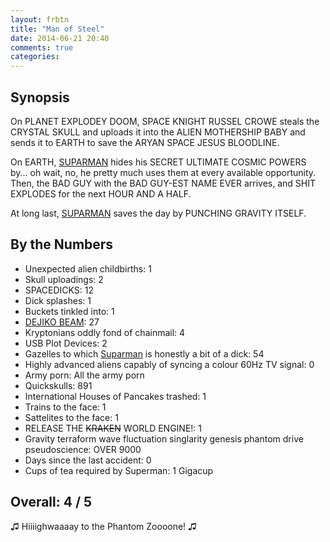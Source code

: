 ```yaml
---
layout: frbtn
title: "Man of Steel"
date: 2014-06-21 20:40
comments: true
categories: 
---
```


Synopsis
--------

On PLANET EXPLODEY DOOM, SPACE KNIGHT RUSSEL CROWE steals the CRYSTAL SKULL and uploads it into the ALIEN MOTHERSHIP BABY and sends it to EARTH to save the ARYAN SPACE JESUS BLOODLINE.

On EARTH, [SUPARMAN](http://klikstarvision.com/wp-content/uploads/2012/06/Suparman-Mencari-CInta-lores.jpg) hides his SECRET ULTIMATE COSMIC POWERS by... oh wait, no, he pretty much uses them at every available opportunity. Then, the BAD GUY with the BAD GUY-EST NAME EVER arrives, and SHIT EXPLODES for the next HOUR AND A HALF.

At long last, [SUPARMAN](http://kostumbadut.files.wordpress.com/2011/01/suparman-baby.jpg) saves the day by PUNCHING GRAVITY ITSELF.

By the Numbers
--------------

* Unexpected alien childbirths: 1
* Skull uploadings: 2
* SPACEDICKS: 12
* Dick splashes: 1
* Buckets tinkled into: 1
* [DEJIKO BEAM](https://www.youtube.com/watch?v=2HG5u9QQbRU): 27
* Kryptonians oddly fond of chainmail: 4
* USB Plot Devices: 2
* Gazelles to which [Suparman](http://i.dailymail.co.uk/i/pix/2013/11/12/article-2502491-195CB84800000578-56_634x503.jpg) is honestly a bit of a dick: 54
* Highly advanced aliens capably of syncing a colour 60Hz TV signal: 0
* Army porn: All the army porn
* Quickskulls: 891
* International Houses of Pancakes trashed: 1
* Trains to the face: 1
* Sattelites to the face: 1
* RELEASE THE <strike>KRAKEN</strike> WORLD ENGINE!: 1
* Gravity terraform wave fluctuation singlarity genesis phantom drive pseudoscience: OVER 9000
* Days since the last accident: 0
* Cups of tea required by Superman: 1 Gigacup

Overall: 4 / 5
--------------

♫ Hiiiighwaaaay to the Phantom Zoooone! ♫
